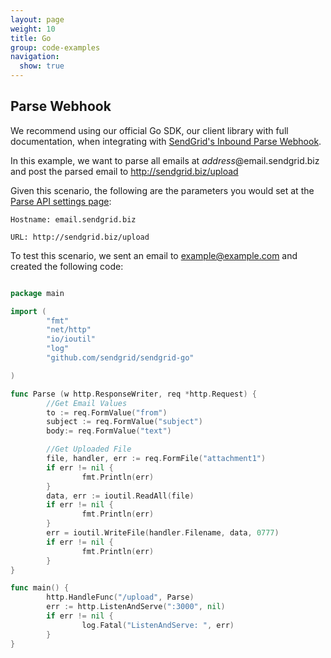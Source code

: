 ```yaml
---
layout: page
weight: 10
title: Go
group: code-examples
navigation:
  show: true
---
```


## 	Parse Webhook
 	
<call-out>

We recommend using our official Go SDK, our client library with full documentation, when integrating with <a href="https://github.com/sendgrid/sendgrid-go/tree/master/helpers/inbound">SendGrid's Inbound Parse Webhook</a>.

</call-out>

In this example, we want to parse all emails at *address*@email.sendgrid.biz and post the parsed email to http://sendgrid.biz/upload

Given this scenario, the following are the parameters you would set at the [Parse API settings page]({{site.site_url}}/developer/reply):

```
Hostname: email.sendgrid.biz
```

```
URL: http://sendgrid.biz/upload
```

 To test this scenario, we sent an email to example@example.com and created the following code:

```go

package main

import (
        "fmt"
        "net/http"
        "io/ioutil"
        "log"
        "github.com/sendgrid/sendgrid-go"

)

func Parse (w http.ResponseWriter, req *http.Request) {
        //Get Email Values
        to := req.FormValue("from")
        subject := req.FormValue("subject")
        body:= req.FormValue("text")

        //Get Uploaded File
        file, handler, err := req.FormFile("attachment1")
        if err != nil {
                fmt.Println(err)
        }
        data, err := ioutil.ReadAll(file)
        if err != nil {
                fmt.Println(err)
        }
        err = ioutil.WriteFile(handler.Filename, data, 0777)
        if err != nil {
                fmt.Println(err)
        }
}

func main() {
        http.HandleFunc("/upload", Parse)
        err := http.ListenAndServe(":3000", nil)
        if err != nil {
                log.Fatal("ListenAndServe: ", err)
        }
}

```

